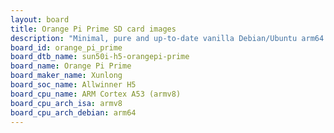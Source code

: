 ```yaml
---
layout: board
title: Orange Pi Prime SD card images
description: "Minimal, pure and up-to-date vanilla Debian/Ubuntu arm64 SD card images for Orange Pi Prime by Xunlong, SoC: Allwinner H5, CPU ISA: armv8"
board_id: orange_pi_prime
board_dtb_name: sun50i-h5-orangepi-prime
board_name: Orange Pi Prime
board_maker_name: Xunlong
board_soc_name: Allwinner H5
board_cpu_name: ARM Cortex A53 (armv8)
board_cpu_arch_isa: armv8
board_cpu_arch_debian: arm64
---
```

